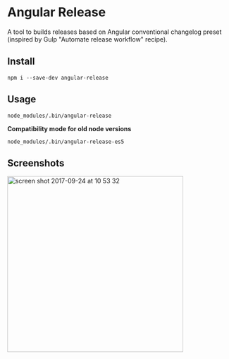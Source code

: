# Angular Release

A tool to builds releases based on Angular conventional changelog preset (inspired by Gulp "Automate release workflow" recipe).

## Install

```
npm i --save-dev angular-release
```

## Usage

```
node_modules/.bin/angular-release
```

**Compatibility mode for old node versions**

```
node_modules/.bin/angular-release-es5
```

## Screenshots

<img width="399" alt="screen shot 2017-09-24 at 10 53 32" src="https://user-images.githubusercontent.com/204520/30780963-d6494e6e-a116-11e7-9a5d-c037145033c8.png">
